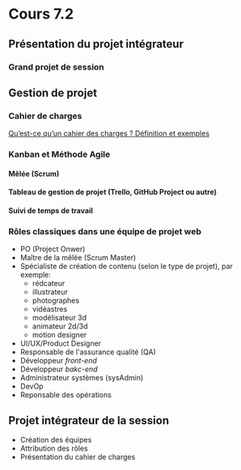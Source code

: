 # Cours 7.2
<!-- 
merc. 8 octobre : dernier cours avant la semaine de rattrapage, après on se revoit le 20 octobre.
-->

<!-- 
Portfolio: Attention, je ne leur ai pas encore donné de consigne pour leur composante vue du portfolio et au retour, ils n'ont que 10 jours restant pour finaliser... faudrait que je leur envoie les instructions aujourd'hui mais... c'est too much avec le projet intégrateur à prep... au piiiiire, je leur dit qu'ils vont recevoir les instructions d'ici... le 11 octobre afin de leur permettre d'avancer pendant la semaine de "rattrapage"...

PRÉSENTATION DU PROJET INTÉGRATEUR
* Création des équipes
* Planification du projet: vous aurez 2 semaines mais n'attendez pas au prochain cours pour débuter car la remise sera 2 jours plus tard. Si vous commencez aujourd'hui, vous aveaz littéalement 14 jours..

COMMENT TRAVAILLER EN ÉQUIPE?
- Contrat de début de projet
...

GESTION DE PROJET 
* Cahier de charges 
* Kanban 
* Méthode Agile 
* Mêlée (Scrum) 
* Tableau de gestion de projet (Trello, GitHub Project ou autre) 
* Suivi de temps de travail 
* Création des équipes et des rôles

Git en équipe 
- Branches 
- Git Merge
- Gestion de conflits
-->
## Présentation du projet intégrateur

### Grand projet de session

## Gestion de projet

### Cahier de charges

[Qu’est-ce qu’un cahier des charges ? Définition et exemples](https://www.projectmanager.com/fr/cahier-des-charges)

### Kanban et Méthode Agile

#### Mêlée (Scrum) 

#### Tableau de gestion de projet (Trello, GitHub Project ou autre) 

#### Suivi de temps de travail

### Rôles classiques dans une équipe de projet web

* PO (Project Onwer)
* Maître de la mêlée (Scrum Master)
* Spécialiste de création de contenu (selon le type de projet), par exemple: 
  * rédcateur
  * illustrateur
  * photographes
  * vidéastres
  * modélisateur 3d
  * animateur 2d/3d
  * motion designer
* UI/UX/Product Designer
* Responsable de l'assurance qualité (QA)
* Développeur *front-end*
* Développeur *bakc-end*
* Administrateur systèmes (sysAdmin)
* DevOp
* Reponsable des opérations

## Projet intégrateur de la session

* Création des équipes 
* Attribution des rôles
* Présentation du cahier de charges
